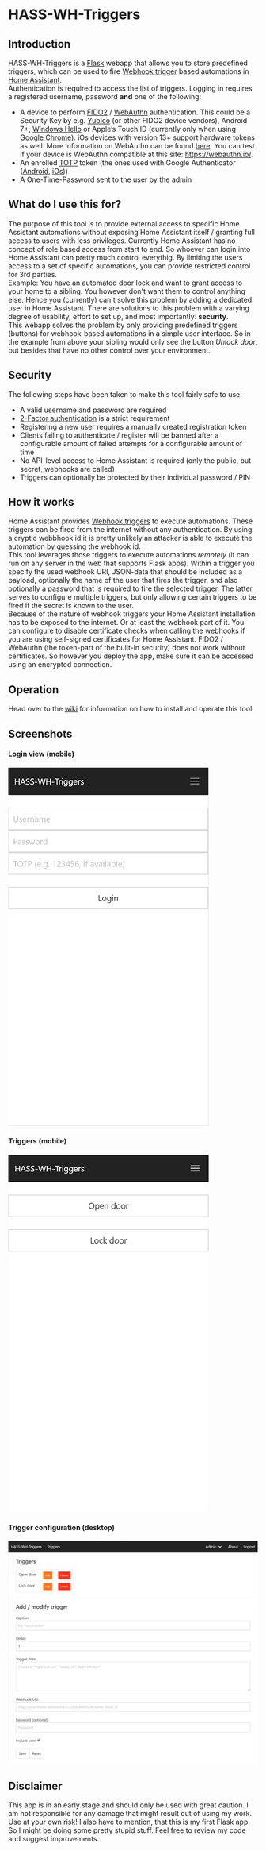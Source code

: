 # HASS-WH-Triggers

## Introduction

HASS-WH-Triggers is a [Flask](https://www.palletsprojects.com/p/flask/) webapp that allows you to store predefined triggers, which can be used to fire [Webhook trigger](https://www.home-assistant.io/docs/automation/trigger/#webhook-trigger) based automations in [Home Assistant](https://www.home-assistant.io/).  
Authentication is required to access the list of triggers. Logging in requires a registered username, password __and__ one of the following:
- A device to perform [FIDO2](https://fidoalliance.org/fido2/) / [WebAuthn](https://www.w3.org/TR/webauthn/) authentication. This could be a Security Key by e.g. [Yubico](https://www.yubico.com) (or other FIDO2 device vendors), Android 7+, [Windows Hello](https://www.microsoft.com/en-us/windows/windows-hello) or Apple’s Touch ID (currently only when using [Google Chrome](https://www.google.com/chrome/)). iOs devices with version 13+ support hardware tokens as well. More information on WebAuthn can be found [here](https://webauthn.guide/). You can test if your device is WebAuthn compatible at this site: https://webauthn.io/.
- An enrolled [TOTP](https://tools.ietf.org/html/rfc6238) token (the ones used with Google Authenticator ([Android](https://play.google.com/store/apps/details?id=com.google.android.apps.authenticator2), [iOs](https://apps.apple.com/app/google-authenticator/id388497605)))
- A One-Time-Password sent to the user by the admin

## What do I use this for?

The purpose of this tool is to provide external access to specific Home Assistant automations without exposing Home Assistant itself / granting full access to users with less privileges. Currently Home Assistant has no concept of role based access from start to end. So whoever can login into Home Assistant can pretty much control everythig. By limiting the users access to a set of specific automations, you can provide restricted control for 3rd parties.  
Example: You have an automated door lock and want to grant access to your home to a sibling. You however don't want them to control anything else. Hence you (currently) can't solve this problem by adding a dedicated user in Home Assistant. There are solutions to this problem with a varying degree of usability, effort to set up, and most importantly: __security__.  
This webapp solves the problem by only providing predefined triggers (buttons) for webhook-based automations in a simple user interface. So in the example from above your sibling would only see the button _Unlock door_, but besides that have no other control over your environment.

## Security

The following steps have been taken to make this tool fairly safe to use:
- A valid username and password are required
- [2-Factor authentication](https://en.wikipedia.org/wiki/Multi-factor_authentication) is a strict requirement
- Registering a new user requires a manually created registration token
- Clients failing to authenticate / register will be banned after a configurable amount of failed attempts for a configurable amount of time
- No API-level access to Home Assistant is required (only the public, but secret, webhooks are called)
- Triggers can optionally be protected by their individual password / PIN

## How it works

Home Assistant provides [Webhook triggers](https://www.home-assistant.io/docs/automation/trigger/#webhook-trigger) to execute automations. These triggers can be fired from the internet without any authentication. By using a cryptic webbhook id it is pretty unlikely an attacker is able to execute the automation by guessing the webhook id.  
This tool leverages those triggers to execute automations _remotely_ (it can run on any server in the web that supports Flask apps). Within a trigger you specify the used webhook URI, JSON-data that should be included as a payload, optionally the name of the user that fires the trigger, and also optionally a password that is required to fire the selected trigger. The latter serves to configure multiple triggers, but only allowing certain triggers to be fired if the secret is known to the user.  
Because of the nature of webhook triggers your Home Assistant installation has to be exposed to the internet. Or at least the webhook part of it. You can configure to disable certificate checks when calling the webhooks if you are using self-signed certificates for Home Assistant. FIDO2 / WebAuthn (the token-part of the built-in security) does not work without certificates. So however you deploy the app, make sure it can be accessed using an encrypted connection.

## Operation

Head over to the [wiki](https://github.com/danielperna84/hass-wh-triggers/wiki) for information on how to install and operate this tool.

## Screenshots

#### Login view (mobile)
![Login](https://raw.githubusercontent.com/danielperna84/hass-wh-triggers/master/screenshots/login-mobile.PNG)
#### Triggers (mobile)
![Triggers](https://raw.githubusercontent.com/danielperna84/hass-wh-triggers/master/screenshots/triggers-mobile.PNG)
#### Trigger configuration (desktop)
![Trigger configuration](https://raw.githubusercontent.com/danielperna84/hass-wh-triggers/master/screenshots/conf-triggers-desktop.png)

## Disclaimer

This app is in an early stage and should only be used with great caution. I am not responsible for any damage that might result out of using my work. Use at your own risk! I also have to mention, that this is my first Flask app. So I might be doing some pretty stupid stuff. Feel free to review my code and suggest improvements.

